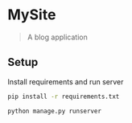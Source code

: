 # MySite
> A blog application

## Setup 
Install requirements and run server
```bash
pip install -r requirements.txt

python manage.py runserver
```